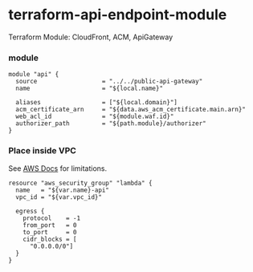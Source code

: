 # terraform-api-endpoint-module
Terraform Module: CloudFront, ACM, ApiGateway


### module
```hcl-terraform
module "api" {
  source                  = "../../public-api-gateway"
  name                    = "${local.name}"

  aliases                 = ["${local.domain}"]
  acm_certificate_arn     = "${data.aws_acm_certificate.main.arn}"
  web_acl_id              = "${module.waf.id}"
  authorizer_path         = "${path.module}/authorizer"
}
```

### Place inside VPC
See [AWS Docs](https://docs.aws.amazon.com/lambda/latest/dg/vpc.html) for limitations.
```hcl-terraform
resource "aws_security_group" "lambda" {
  name   = "${var.name}-api"
  vpc_id = "${var.vpc_id}"

  egress {
    protocol    = -1
    from_port   = 0
    to_port     = 0
    cidr_blocks = [
      "0.0.0.0/0"]
  }
}
```
